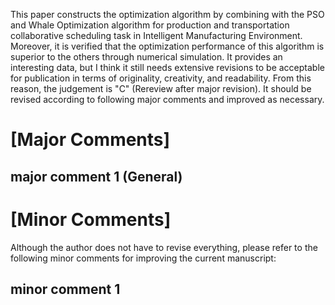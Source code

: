 This paper constructs the optimization algorithm by combining with the PSO and Whale Optimization algorithm for production and transportation collaborative scheduling task in Intelligent Manufacturing Environment. Moreover, it is verified that the optimization performance of this algorithm is superior to the others through numerical simulation. 
It provides an interesting data, but I think it still needs extensive revisions to be acceptable for publication in terms of originality, creativity, and readability. 
From this reason, the judgement is "C" (Rereview after major revision). It should be revised according to following major comments and improved as necessary.

# [Major Comments]
## major comment 1 (General)

## 

# [Minor Comments]
Although the author does not have to revise everything, please refer to the following minor comments for improving the current manuscript:

## minor comment 1
